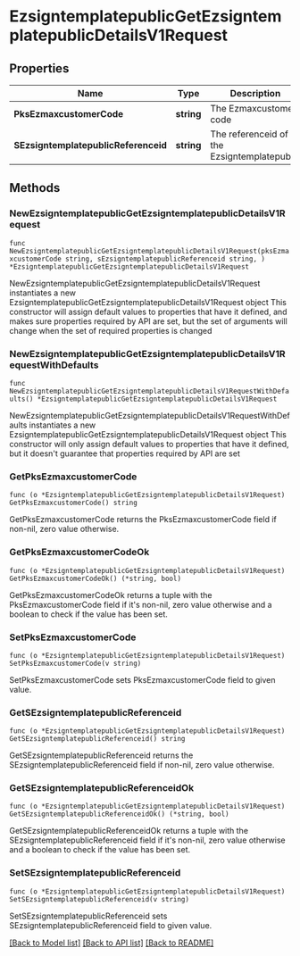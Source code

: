 # EzsigntemplatepublicGetEzsigntemplatepublicDetailsV1Request

## Properties

Name | Type | Description | Notes
------------ | ------------- | ------------- | -------------
**PksEzmaxcustomerCode** | **string** | The Ezmaxcustomer code | 
**SEzsigntemplatepublicReferenceid** | **string** | The referenceid of the Ezsigntemplatepublic | 

## Methods

### NewEzsigntemplatepublicGetEzsigntemplatepublicDetailsV1Request

`func NewEzsigntemplatepublicGetEzsigntemplatepublicDetailsV1Request(pksEzmaxcustomerCode string, sEzsigntemplatepublicReferenceid string, ) *EzsigntemplatepublicGetEzsigntemplatepublicDetailsV1Request`

NewEzsigntemplatepublicGetEzsigntemplatepublicDetailsV1Request instantiates a new EzsigntemplatepublicGetEzsigntemplatepublicDetailsV1Request object
This constructor will assign default values to properties that have it defined,
and makes sure properties required by API are set, but the set of arguments
will change when the set of required properties is changed

### NewEzsigntemplatepublicGetEzsigntemplatepublicDetailsV1RequestWithDefaults

`func NewEzsigntemplatepublicGetEzsigntemplatepublicDetailsV1RequestWithDefaults() *EzsigntemplatepublicGetEzsigntemplatepublicDetailsV1Request`

NewEzsigntemplatepublicGetEzsigntemplatepublicDetailsV1RequestWithDefaults instantiates a new EzsigntemplatepublicGetEzsigntemplatepublicDetailsV1Request object
This constructor will only assign default values to properties that have it defined,
but it doesn't guarantee that properties required by API are set

### GetPksEzmaxcustomerCode

`func (o *EzsigntemplatepublicGetEzsigntemplatepublicDetailsV1Request) GetPksEzmaxcustomerCode() string`

GetPksEzmaxcustomerCode returns the PksEzmaxcustomerCode field if non-nil, zero value otherwise.

### GetPksEzmaxcustomerCodeOk

`func (o *EzsigntemplatepublicGetEzsigntemplatepublicDetailsV1Request) GetPksEzmaxcustomerCodeOk() (*string, bool)`

GetPksEzmaxcustomerCodeOk returns a tuple with the PksEzmaxcustomerCode field if it's non-nil, zero value otherwise
and a boolean to check if the value has been set.

### SetPksEzmaxcustomerCode

`func (o *EzsigntemplatepublicGetEzsigntemplatepublicDetailsV1Request) SetPksEzmaxcustomerCode(v string)`

SetPksEzmaxcustomerCode sets PksEzmaxcustomerCode field to given value.


### GetSEzsigntemplatepublicReferenceid

`func (o *EzsigntemplatepublicGetEzsigntemplatepublicDetailsV1Request) GetSEzsigntemplatepublicReferenceid() string`

GetSEzsigntemplatepublicReferenceid returns the SEzsigntemplatepublicReferenceid field if non-nil, zero value otherwise.

### GetSEzsigntemplatepublicReferenceidOk

`func (o *EzsigntemplatepublicGetEzsigntemplatepublicDetailsV1Request) GetSEzsigntemplatepublicReferenceidOk() (*string, bool)`

GetSEzsigntemplatepublicReferenceidOk returns a tuple with the SEzsigntemplatepublicReferenceid field if it's non-nil, zero value otherwise
and a boolean to check if the value has been set.

### SetSEzsigntemplatepublicReferenceid

`func (o *EzsigntemplatepublicGetEzsigntemplatepublicDetailsV1Request) SetSEzsigntemplatepublicReferenceid(v string)`

SetSEzsigntemplatepublicReferenceid sets SEzsigntemplatepublicReferenceid field to given value.



[[Back to Model list]](../README.md#documentation-for-models) [[Back to API list]](../README.md#documentation-for-api-endpoints) [[Back to README]](../README.md)


